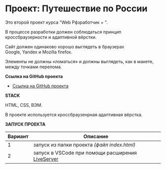 # Проект: Путешествие по России

Это второй проект курса "Web Рфзработчик + ".  

В процессе разработки должен соблюдаться принцип  
кроссбраузерности и адаптивной вёрстки.  
  
Сайт должен одинаково хорошо выглядеть в браузерах  
Google, Yandex и Mozilla firefox.  
  
Элементы не должны «ломаться» и должны выглядеть, как в макете,  
между точками перелома. 

**Ссылка на GitHub проекта**

* [Ссылка на GitHub проекта](https://pr9nek.github.io/russian-travel/)

**STACK**

HTML, CSS, BЭM.

В проекте используется кроссбраузенрная адаптивная вёрстка.  

**ЗАПУСК ПРОЕКТА**

   | Вариант | Описание |
| ------ | ------ |
| 1 | запуск из папки проекта _(файл index.html)_ |
| 2 | запуск в VSCode при помощи расширения [LiveServer](https://marketplace.visualstudio.com/items?itemName=ritwickdey.LiveServer) |
